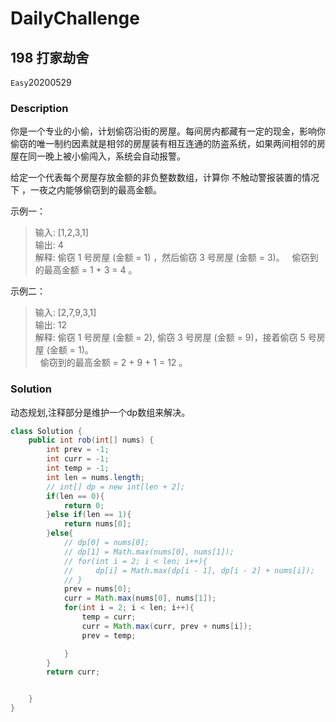 # DailyChallenge

## 198 打家劫舍

`Easy`20200529

### Description

你是一个专业的小偷，计划偷窃沿街的房屋。每间房内都藏有一定的现金，影响你偷窃的唯一制约因素就是相邻的房屋装有相互连通的防盗系统，如果两间相邻的房屋在同一晚上被小偷闯入，系统会自动报警。

给定一个代表每个房屋存放金额的非负整数数组，计算你 不触动警报装置的情况下 ，一夜之内能够偷窃到的最高金额。

示例一：  
> 输入: [1,2,3,1]  
输出: 4  
解释: 偷窃 1 号房屋 (金额 = 1) ，然后偷窃 3 号房屋 (金额 = 3)。
     偷窃到的最高金额 = 1 + 3 = 4 。

示例二：
>输入: [2,7,9,3,1]  
输出: 12  
解释: 偷窃 1 号房屋 (金额 = 2), 偷窃 3 号房屋 (金额 = 9)，接着偷窃 5 号房屋 (金额 = 1)。  
     偷窃到的最高金额 = 2 + 9 + 1 = 12 。

### Solution

动态规划,注释部分是维护一个dp数组来解决。

```java
class Solution {
    public int rob(int[] nums) {
        int prev = -1;
        int curr = -1;
        int temp = -1;
        int len = nums.length;
        // int[] dp = new int[len + 2];
        if(len == 0){
            return 0;
        }else if(len == 1){
            return nums[0];
        }else{
            // dp[0] = nums[0];
            // dp[1] = Math.max(nums[0], nums[1]);
            // for(int i = 2; i < len; i++){
            //     dp[i] = Math.max(dp[i - 1], dp[i - 2] + nums[i]);
            // }
            prev = nums[0];
            curr = Math.max(nums[0], nums[1]);
            for(int i = 2; i < len; i++){
                temp = curr;
                curr = Math.max(curr, prev + nums[i]);
                prev = temp;

            }
        }
        return curr;


    }
}
```

